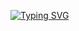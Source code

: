 [![Typing SVG](https://readme-typing-svg.demolab.com?font=Fira+Code&pause=1000&random=false&width=435&lines=Senior+Systems+Engineer;Senior+Infrastructure+Engineer;Senior+Platform+Engineer)](https://git.io/typing-svg)

<!--
**Aechrok/Aechrok** is a ✨ _special_ ✨ repository because its `README.md` (this file) appears on your GitHub profile.

Here are some ideas to get you started:

- 🔭 I’m currently working on ...
- 🌱 I’m currently learning ...
- 👯 I’m looking to collaborate on ...
- 🤔 I’m looking for help with ...
- 💬 Ask me about ...
- 📫 How to reach me: ...
- 😄 Pronouns: ...
- ⚡ Fun fact: ...
-->
